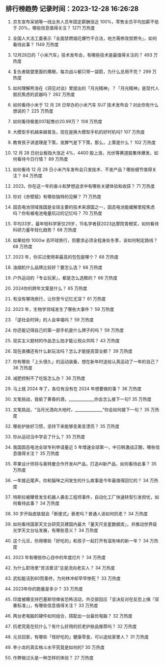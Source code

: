 
## 排行榜趋势 记录时间：2023-12-28 16:26:28
  
  1. 京东宣布采销等一线业务人员年固定薪酬涨近 100%，零售全员平均加薪不低于 20%，哪些信息值得关注？ 1271 万热度
    
  2. 全国人大法工委表示「全面禁燃烟花爆竹不合法，地方需修改禁燃令」，如何看待此事？ 1149 万热度
    
  3. 12月28日的「小米汽车」技术发布会，有哪些技术是最值得关注的？ 493 万热度
    
  4. 复仇者联盟里面的鹰眼，每次战斗都只带一袋箭，为什么总用不完？ 299 万热度
    
  5. 如何理解熊浩在《洞见对谈》里提出的「月光精神」？「月光精神」是现代人抵抗焦虑的武器吗？ 262 万热度
    
  6. 如何看待小米于 12 月 28 日举办的小米汽车 SU7 技术发布会？对此你有什么想说的？ 225 万热度
    
  7. 如何看待极氪007起售价20.99万？ 108 万热度
    
  8. 大模型手机越来越普及，现在是换大模型手机的好时机吗? 107 万热度
    
  9. 教育孩子讲道理是下策，发脾气是下下策，那么，上策是什么？ 102 万热度
    
  10. 12 月 28 日创业板指大涨近 4%，4400 股上涨，光伏等赛道股集体爆发，如何看待今日行情？ 89 万热度
    
  11. 如何看待 12 月 28 日小米汽车发布会只发技术、不发产品？哪些细节值得关注？ 84 万热度
    
  12. 2023，你在这一年的奋斗和梦想追求中有哪些关键体验和收获？ 71 万热度
    
  13. 你对《赤壁赋》有哪些独特的见解？ 71 万热度
    
  14. 固态电池领域我国是全球主要的技术来源国之一，固态电池能缓解里程焦虑吗？你有被电池电量坑过的记忆吗？ 70 万热度
    
  15. 平均33岁，最年轻科学家仅29岁，15名学者获2023达摩院青橙奖，如何看待科研力量年轻化趋势？ 68 万热度
    
  16. 如果给你 1000w 去环球旅行，但要求必须全程身处冬季，该如何制定路线？ 68 万热度
    
  17. 2023 年，你买过使用率最高的包包是哪个？ 68 万热度
    
  18. 油烟机什么品牌比较好？要怎么选？ 68 万热度
    
  19. 户外运动的「专业玩家」，都是怎么选鞋的？ 66 万热度
    
  20. 2024你的跨年文案是什么？ 65 万热度
    
  21. 有没有哪场旅行，让你至今记忆尤深？ 61 万热度
    
  22. 2023 年，生物学领域发生了哪些大事件？ 59 万热度
    
  23. 「逆社会时钟」的人会幸福吗？ 59 万热度
    
  24. 你还能记得自己的第一部手机是什么牌子的吗？ 59 万热度
    
  25. 现实主义题材的作品怎么拍才能让观众共鸣？ 43 万热度
    
  26. 现在直播还有什么新玩法吗？怎么才能提高营业额？ 39 万热度
    
  27. 你有哪些「上头很久」的运动装备，想在新年时送给认真运动了一年的自己？ 36 万热度
    
  28. 减肥控制不了吃饭怎么办？ 36 万热度
    
  29. 马上就 2024 年了，各位有没有在 2024 年想要做的事？ 36 万热度
    
  30. 文笔挑战，我偷了黄昏的酒，_____________你会怎么接下一句? 35 万热度
    
  31. 文笔挑战，“当月光洒向大地时，______________”你会如何接下一句？ 35 万热度
    
  32. 哪些护肤好习惯，坚持下来能够变美变漂亮？ 35 万热度
    
  33. 你从运动当中学会了什么？ 35 万热度
    
  34. 我国固态电池全球专利申请量近 5 年增速全球第一，中日韩激战正酣，哪些信息值得关注？ 35 万热度
    
  35. 苹果设计师将与奥特曼合作开发AI产品，打造AI新产品，如何看待此事？ 35 万热度
    
  36. 一年接近尾声，你和猫咪之间发生的什么故事是今年最值得回忆的？ 34 万热度
    
  37. 特斯拉被曝曾发生机器人袭击工程师事件，自动化工厂快速转型引发担忧，如何看待此事？ 34 万热度
    
  38. 30 岁开始皮肤就会「断崖式」衰老吗？普通人该如何抗老？ 34 万热度
    
  39. 如何看待国家天文台研究员建国内最大「量天尺变星数据库」，并推动世界级光学天文台址发展，有哪些意义？ 34 万热度
    
  40. 这个元旦，你用哪些「好吃的」和孩子一起打开有滋有味的新一年？ 34 万热度
    
  41. 2023 年有哪些你心目中的年度烂片？ 34 万热度
    
  42. 为什么职场里“苦活累活”总是流向老实人？ 34 万热度
    
  43. 武松能活到80而善终，为何林冲却早早惨死？ 33 万热度
    
  44. 2023年你的跑量是多少？ 33 万热度
    
  45. 印度被曝支持巴基斯坦俾省恐怖活动，外交部回应「坚决反对在反恐上搞『双重标准』」，有哪些信息值得关注？ 33 万热度
    
  46. 两台老电脑的硬件如何组合，搭配出一台最优电脑？ 32 万热度
    
  47. 抗老究竟在抗什么？有什么好用的抗老护肤品推荐吗？ 32 万热度
    
  48. 元旦回家，有哪些「怪好吃的」健康零食，可以送给家里人？ 31 万热度
    
  49. 李小龙的真实格斗水平究竟是如何的? 30 万热度
    
  50. 作弊做过头是一种怎样的体验？ 27 万热度
    